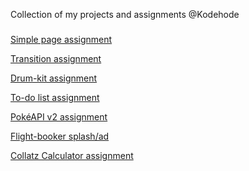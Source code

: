 Collection of my projects and assignments @Kodehode

###

[Simple page assignment](https://knutcode.github.io/kodehode/simplepage-assignment/)

[Transition assignment](https://knutcode.github.io/kodehode/css-transition-assignment/)

[Drum-kit assignment](https://knutcode.github.io/kodehode/drumkit-assignment/)

[To-do list assignment](https://knutcode.github.io/kodehode/todo-assignment/)

[PokéAPI v2 assignment](https://knutcode.github.io/kodehode/pokemon-api/)

[Flight-booker splash/ad](https://knutcode.github.io/kodehode/reklameside/)

[Collatz Calculator assignment](https://knutcode.github.io/kodehode/collatz-conjencture/)
